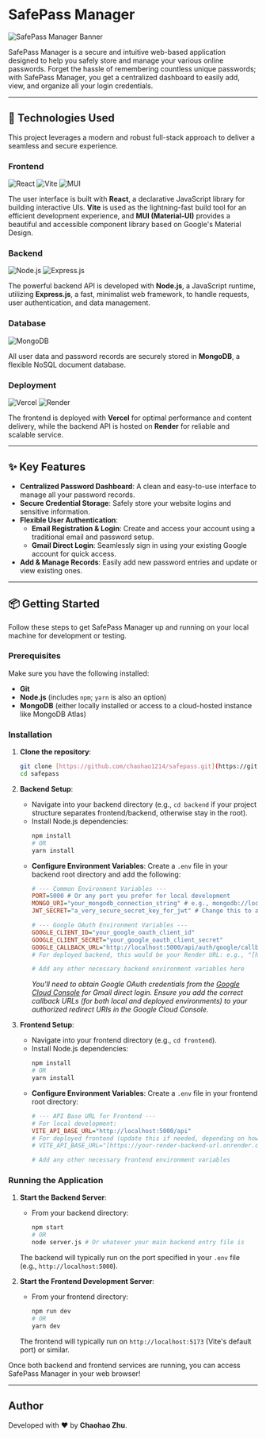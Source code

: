 # SafePass Manager

![SafePass Manager Banner](https://img.shields.io/badge/SafePass-Manager-blueviolet?style=for-the-badge&logo=appveyor)

SafePass Manager is a secure and intuitive web-based application designed to help you safely store and manage your various online passwords. Forget the hassle of remembering countless unique passwords; with SafePass Manager, you get a centralized dashboard to easily add, view, and organize all your login credentials.

---

## 🚀 Technologies Used

This project leverages a modern and robust full-stack approach to deliver a seamless and secure experience.

### Frontend
![React](https://img.shields.io/badge/React-61DAFB?style=for-the-badge&logo=react&logoColor=white)
![Vite](https://img.shields.io/badge/Vite-646CFF?style=for-the-badge&logo=vite&logoColor=white)
![MUI](https://img.shields.io/badge/MUI-007FFF?style=for-the-badge&logo=mui&logoColor=white)

The user interface is built with **React**, a declarative JavaScript library for building interactive UIs. **Vite** is used as the lightning-fast build tool for an efficient development experience, and **MUI (Material-UI)** provides a beautiful and accessible component library based on Google's Material Design.

### Backend
![Node.js](https://img.shields.io/badge/Node.js-339933?style=for-the-badge&logo=node.js&logoColor=white)
![Express.js](https://img.shields.io/badge/Express.js-000000?style=for-the-badge&logo=express&logoColor=white)

The powerful backend API is developed with **Node.js**, a JavaScript runtime, utilizing **Express.js**, a fast, minimalist web framework, to handle requests, user authentication, and data management.

### Database
![MongoDB](https://img.shields.io/badge/MongoDB-47A248?style=for-the-badge&logo=mongodb&logoColor=white)

All user data and password records are securely stored in **MongoDB**, a flexible NoSQL document database.

### Deployment
![Vercel](https://img.shields.io/badge/Vercel-000000?style=for-the-badge&logo=vercel&logoColor=white)
![Render](https://img.shields.io/badge/Render-46E3B7?style=for-the-badge&logo=render&logoColor=white)

The frontend is deployed with **Vercel** for optimal performance and content delivery, while the backend API is hosted on **Render** for reliable and scalable service.

---

## ✨ Key Features

* **Centralized Password Dashboard**: A clean and easy-to-use interface to manage all your password records.
* **Secure Credential Storage**: Safely store your website logins and sensitive information.
* **Flexible User Authentication**:
    * **Email Registration & Login**: Create and access your account using a traditional email and password setup.
    * **Gmail Direct Login**: Seamlessly sign in using your existing Google account for quick access.
* **Add & Manage Records**: Easily add new password entries and update or view existing ones.

---

## 📦 Getting Started

Follow these steps to get SafePass Manager up and running on your local machine for development or testing.

### Prerequisites

Make sure you have the following installed:

* **Git**
* **Node.js** (includes `npm`; `yarn` is also an option)
* **MongoDB** (either locally installed or access to a cloud-hosted instance like MongoDB Atlas)

### Installation

1.  **Clone the repository**:
    ```bash
    git clone [https://github.com/chaohao1214/safepass.git](https://github.com/chaohao1214/safepass.git)
    cd safepass
    ```

2.  **Backend Setup**:
    * Navigate into your backend directory (e.g., `cd backend` if your project structure separates frontend/backend, otherwise stay in the root).
    * Install Node.js dependencies:
        ```bash
        npm install
        # OR
        yarn install
        ```
    * **Configure Environment Variables**: Create a `.env` file in your backend root directory and add the following:
        ```ini
        # --- Common Environment Variables ---
        PORT=5000 # Or any port you prefer for local development
        MONGO_URI="your_mongodb_connection_string" # e.g., mongodb://localhost:27017/safepass_db or your Atlas URI
        JWT_SECRET="a_very_secure_secret_key_for_jwt" # Change this to a strong, random string

        # --- Google OAuth Environment Variables ---
        GOOGLE_CLIENT_ID="your_google_oauth_client_id"
        GOOGLE_CLIENT_SECRET="your_google_oauth_client_secret"
        GOOGLE_CALLBACK_URL="http://localhost:5000/api/auth/google/callback" # For local development
        # For deployed backend, this would be your Render URL: e.g., "[https://your-render-backend-url.onrender.com/api/auth/google/callback](https://your-render-backend-url.onrender.com/api/auth/google/callback)"

        # Add any other necessary backend environment variables here
        ```
        *You'll need to obtain Google OAuth credentials from the [Google Cloud Console](https://console.cloud.google.com/) for Gmail direct login. Ensure you add the correct callback URLs (for both local and deployed environments) to your authorized redirect URIs in the Google Cloud Console.*

3.  **Frontend Setup**:
    * Navigate into your frontend directory (e.g., `cd frontend`).
    * Install Node.js dependencies:
        ```bash
        npm install
        # OR
        yarn install
        ```
    * **Configure Environment Variables**: Create a `.env` file in your frontend root directory:
        ```ini
        # --- API Base URL for Frontend ---
        # For local development:
        VITE_API_BASE_URL="http://localhost:5000/api"
        # For deployed frontend (update this if needed, depending on how your frontend fetches data):
        # VITE_API_BASE_URL="[https://your-render-backend-url.onrender.com/api](https://your-render-backend-url.onrender.com/api)"

        # Add any other necessary frontend environment variables
        ```

### Running the Application

1.  **Start the Backend Server**:
    * From your backend directory:
        ```bash
        npm start
        # OR
        node server.js # Or whatever your main backend entry file is
        ```
    The backend will typically run on the port specified in your `.env` file (e.g., `http://localhost:5000`).

2.  **Start the Frontend Development Server**:
    * From your frontend directory:
        ```bash
        npm run dev
        # OR
        yarn dev
        ```
    The frontend will typically run on `http://localhost:5173` (Vite's default port) or similar.

Once both backend and frontend services are running, you can access SafePass Manager in your web browser!

---

## Author

Developed with ❤️ by **Chaohao Zhu**.
